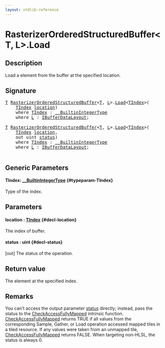 ```yaml
---
layout: stdlib-reference
---
```


# RasterizerOrderedStructuredBuffer\<T, L\>\.Load

## Description

Load a element from the buffer at the specified location.



## Signature 

<pre>
<a href="/stdlib-reference/types/rasterizerorderedstructuredbuffer-0ahr/index#typeparam-T" class="code_type">T</a> <a href="/stdlib-reference/types/rasterizerorderedstructuredbuffer-0ahr/index" class="code_type">RasterizerOrderedStructuredBuffer</a>&lt;<a href="/stdlib-reference/types/rasterizerorderedstructuredbuffer-0ahr/index#typeparam-T" class="code_type">T</a>, <a href="/stdlib-reference/types/rasterizerorderedstructuredbuffer-0ahr/index#typeparam-L" class="code_type">L</a>&gt;.<a href="/stdlib-reference/types/rasterizerorderedstructuredbuffer-0ahr/load-0">Load</a>&lt;<a href="/stdlib-reference/types/rasterizerorderedstructuredbuffer-0ahr/load-0#typeparam-TIndex" class="code_type">TIndex</a>&gt;(
    <a href="/stdlib-reference/types/rasterizerorderedstructuredbuffer-0ahr/load-0#typeparam-TIndex" class="code_type">TIndex</a> <a href="/stdlib-reference/types/rasterizerorderedstructuredbuffer-0ahr/load-0#decl-location" class="code_param">location</a>)
    <span class='code_keyword'>where</span> <a href="/stdlib-reference/types/rasterizerorderedstructuredbuffer-0ahr/load-0#typeparam-TIndex" class="code_type">TIndex</a> : <a href="/stdlib-reference/interfaces/0_builtinintegertype-029g/index" class="code_type">__BuiltinIntegerType</a>
    <span class='code_keyword'>where</span> <a href="/stdlib-reference/types/rasterizerorderedstructuredbuffer-0ahr/index#typeparam-L" class="code_type">L</a> : <a href="/stdlib-reference/interfaces/ibufferdatalayout-017b/index" class="code_type">IBufferDataLayout</a>;

<a href="/stdlib-reference/types/rasterizerorderedstructuredbuffer-0ahr/index#typeparam-T" class="code_type">T</a> <a href="/stdlib-reference/types/rasterizerorderedstructuredbuffer-0ahr/index" class="code_type">RasterizerOrderedStructuredBuffer</a>&lt;<a href="/stdlib-reference/types/rasterizerorderedstructuredbuffer-0ahr/index#typeparam-T" class="code_type">T</a>, <a href="/stdlib-reference/types/rasterizerorderedstructuredbuffer-0ahr/index#typeparam-L" class="code_type">L</a>&gt;.<a href="/stdlib-reference/types/rasterizerorderedstructuredbuffer-0ahr/load-0">Load</a>&lt;<a href="/stdlib-reference/types/rasterizerorderedstructuredbuffer-0ahr/load-0#typeparam-TIndex" class="code_type">TIndex</a>&gt;(
    <a href="/stdlib-reference/types/rasterizerorderedstructuredbuffer-0ahr/load-0#typeparam-TIndex" class="code_type">TIndex</a> <a href="/stdlib-reference/types/rasterizerorderedstructuredbuffer-0ahr/load-0#decl-location" class="code_param">location</a>,
    <span class="code_keyword">out</span> <span class="code_keyword">uint</span> <a href="/stdlib-reference/types/rasterizerorderedstructuredbuffer-0ahr/load-0#decl-status" class="code_param">status</a>)
    <span class='code_keyword'>where</span> <a href="/stdlib-reference/types/rasterizerorderedstructuredbuffer-0ahr/load-0#typeparam-TIndex" class="code_type">TIndex</a> : <a href="/stdlib-reference/interfaces/0_builtinintegertype-029g/index" class="code_type">__BuiltinIntegerType</a>
    <span class='code_keyword'>where</span> <a href="/stdlib-reference/types/rasterizerorderedstructuredbuffer-0ahr/index#typeparam-L" class="code_type">L</a> : <a href="/stdlib-reference/interfaces/ibufferdatalayout-017b/index" class="code_type">IBufferDataLayout</a>;

</pre>

## Generic Parameters

#### TIndex: [\_\_BuiltinIntegerType](/stdlib-reference/interfaces/0_builtinintegertype-029g/index) {#typeparam-TIndex}
Type of the index.


## Parameters

#### location  : [TIndex](/stdlib-reference/types/rasterizerorderedstructuredbuffer-0ahr/load-0#typeparam-TIndex) {#decl-location}
The index of buffer.

#### status  : uint {#decl-status}
\[out\] The status of the operation.


## Return value
The element at the specified index.


## Remarks

You can't access the output parameter <span class='code'><a href="/stdlib-reference/types/rasterizerorderedstructuredbuffer-0ahr/load-0#decl-status" class="code_param">status</a></span> directly; instead,
pass the status to the <span class='code'><a href="/stdlib-reference/global-decls/checkaccessfullymapped-05bg">CheckAccessFullyMapped</a></span> intrinsic function.
<span class='code'><a href="/stdlib-reference/global-decls/checkaccessfullymapped-05bg">CheckAccessFullyMapped</a></span> returns TRUE if all values from the corresponding Sample,
Gather, or Load operation accessed mapped tiles in a tiled resource.
If any values were taken from an unmapped tile, <span class='code'><a href="/stdlib-reference/global-decls/checkaccessfullymapped-05bg">CheckAccessFullyMapped</a></span> returns FALSE.
When targeting non-HLSL, the status is always 0.


